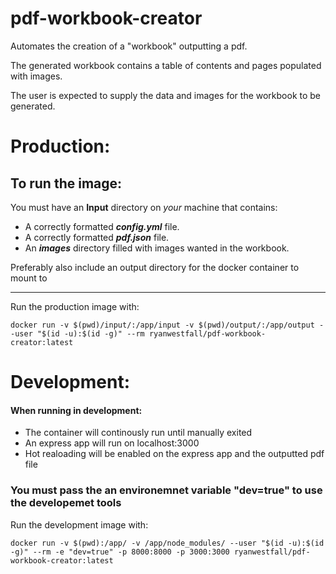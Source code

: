 # pdf-workbook-creator

Automates the creation of a "workbook" outputting a pdf.

The generated workbook contains a table of contents and pages populated with images.

The user is expected to supply the data and images for the workbook to be generated.


# Production:

## To run the image:
You must have an **Input** directory on *your* machine that contains:
* A correctly formatted ***config.yml*** file.
* A correctly formatted ***pdf.json*** file.
* An ***images*** directory filled with images wanted in the workbook.

Preferably also include an output directory for the docker container to mount to

---

Run the production image with:
```
docker run -v $(pwd)/input/:/app/input -v $(pwd)/output/:/app/output --user "$(id -u):$(id -g)" --rm ryanwestfall/pdf-workbook-creator:latest
```

# Development:

#### When running in development:
* The container will continously run until manually exited
* An express app will run on localhost:3000
* Hot realoading will be enabled on the express app and the outputted pdf file

### You must pass the an environemnet variable "dev=true" to use the developemet tools
Run the development image with:
```
docker run -v $(pwd):/app/ -v /app/node_modules/ --user "$(id -u):$(id -g)" --rm -e "dev=true" -p 8000:8000 -p 3000:3000 ryanwestfall/pdf-workbook-creator:latest
```

